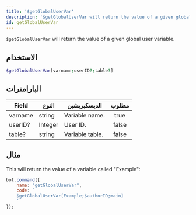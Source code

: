 ```yaml
---
title: '$getGlobalUserVar'
description: '$getGlobalUserVar will return the value of a given global user variable.'
id: getGlobalUserVar
---
```


`$getGlobalUserVar` will return the value of a given global user variable.

## الاستخدام

```php
$getGlobalUserVar[varname;userID?;table?]
```

## البارامترات

| Field   | النوع   | الديسكبربشين    | مطلوب |
| ------- | ------- | --------------- |:-----:|
| varname | string  | Variable name.  | true  |
| userID? | Integer | User ID.        | false |
| table?  | string  | Variable table. | false |

## مثال

This will return the value of a variable called "Example":

```javascript
bot.command({
    name: "getGlobalUserVar",
    code: `
    $getGlobalUserVar[Example;$authorID;main]
    `
});
```